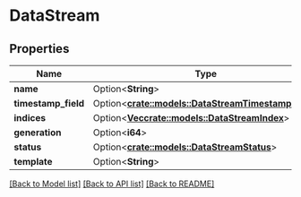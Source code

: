 # DataStream

## Properties

Name | Type | Description | Notes
------------ | ------------- | ------------- | -------------
**name** | Option<**String**> |  | [optional]
**timestamp_field** | Option<[**crate::models::DataStreamTimestampField**](DataStreamTimestampField.md)> |  | [optional]
**indices** | Option<[**Vec<crate::models::DataStreamIndex>**](DataStreamIndex.md)> |  | [optional]
**generation** | Option<**i64**> |  | [optional]
**status** | Option<[**crate::models::DataStreamStatus**](DataStreamStatus.md)> |  | [optional]
**template** | Option<**String**> |  | [optional]

[[Back to Model list]](../README.md#documentation-for-models) [[Back to API list]](../README.md#documentation-for-api-endpoints) [[Back to README]](../README.md)



